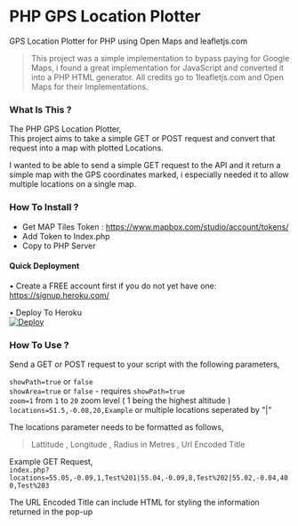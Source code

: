 # PHP GPS Location Plotter
GPS Location Plotter for PHP using Open Maps and leafletjs.com
  
> This project was a simple implementation to bypass paying for Google Maps, i found a great implementation for JavaScript and converted it into a PHP HTML generator. All credits go to 1leafletjs.com and Open Maps for their Implementations.   
   
### What Is This ?     
The PHP GPS Location Plotter,     
This project aims to take a simple GET or POST request and convert that request into a map with plotted Locations.    
    
I wanted to be able to send a simple GET request to the API and it return a simple map with the GPS coordinates marked, i especially needed it to allow multiple locations on a single map.

   
### How To Install ?   
- Get MAP Tiles Token : https://www.mapbox.com/studio/account/tokens/      
- Add Token to Index.php
- Copy to PHP Server     
    
#### Quick Deployment    
• Create a FREE account first if you do not yet have one:      
 https://signup.heroku.com/         
    
• Deploy To Heroku     
[![Deploy](https://www.herokucdn.com/deploy/button.svg)](https://heroku.com/deploy)
  
### How To Use  ?
Send a GET or POST request to your script with the following parameters,    
     
`showPath=true` or `false`      
`showArea=true` or `false` - requires `showPath=true`    
`zoom=1` from `1` to `20` zoom level ( 1 being the highest altitude )      
`locations=51.5,-0.08,20,Example`  or multiple locations seperated by "|"    
   
  
The locations parameter needs to be formatted as follows,     
>Lattitude , Longitude , Radius in Metres , Url Encoded Title    
   
Example GET Request,    
`index.php?locations=55.05,-0.09,1,Test%201|55.04,-0.09,8,Test%202|55.02,-0.04,400,Test%203`

      
The URL Encoded Title can include HTML for styling the information returned in the pop-up
   
